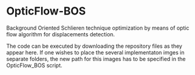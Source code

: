 # OpticFlow-BOS
Background Oriented Schlieren technique optimization by means of optic flow algorithm for displacements detection.

The code can be executed by downloading the repository files as they appear here. If one wishes to place the several implementaton imges in separate folders, the new path for this images has to be specified in the OpticFlow_BOS script. 
